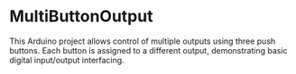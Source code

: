 # MultiButtonOutput
This Arduino project allows control of multiple outputs using three push buttons. Each button is assigned to a different output, demonstrating basic digital input/output interfacing.
